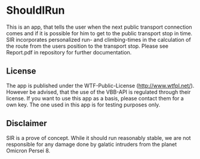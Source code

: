 ShouldIRun
==========

This is an app, that tells the user when the next public transport connection comes and if it is possible for him to get to the public transport stop in time. 
SIR incorporates personalized run- and climbing-times in the calculation of the route from the users position to the transport stop.
Please see Report.pdf in repository for further documentation.

License
-------

The app is published under the WTF-Public-License (http://www.wtfpl.net/). However be advised, that the use of the VBB-API is regulated through their license.
If you want to use this app as a basis, please contact them for a own key. The one used in this app is for testing purposes only.

Disclaimer
----------

SIR is a prove of concept. While it should run reasonably stable, we are not responsible for any damage done by galatic intruders from the planet Omicron Persei 8.
